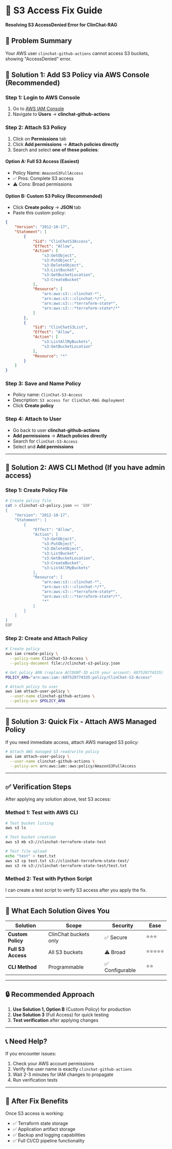 # 🔧 S3 Access Fix Guide
**Resolving S3 AccessDenied Error for ClinChat-RAG**

## 🎯 **Problem Summary**
Your AWS user `clinchat-github-actions` cannot access S3 buckets, showing "AccessDenied" error.

## 🚀 **Solution 1: Add S3 Policy via AWS Console (Recommended)**

### **Step 1: Login to AWS Console**
1. Go to [AWS IAM Console](https://console.aws.amazon.com/iam/)
2. Navigate to **Users** → **clinchat-github-actions**

### **Step 2: Attach S3 Policy**
1. Click on **Permissions** tab
2. Click **Add permissions** → **Attach policies directly**
3. Search and select **one of these policies**:

#### **Option A: Full S3 Access (Easiest)**
- Policy Name: `AmazonS3FullAccess`
- ✅ Pros: Complete S3 access
- ⚠️ Cons: Broad permissions

#### **Option B: Custom S3 Policy (Recommended)**
- Click **Create policy** → **JSON** tab
- Paste this custom policy:

```json
{
    "Version": "2012-10-17",
    "Statement": [
        {
            "Sid": "ClinChatS3Access",
            "Effect": "Allow",
            "Action": [
                "s3:GetObject",
                "s3:PutObject",
                "s3:DeleteObject",
                "s3:ListBucket",
                "s3:GetBucketLocation",
                "s3:CreateBucket"
            ],
            "Resource": [
                "arn:aws:s3:::clinchat-*",
                "arn:aws:s3:::clinchat-*/*",
                "arn:aws:s3:::*terraform-state*",
                "arn:aws:s3:::*terraform-state*/*"
            ]
        },
        {
            "Sid": "ClinChatS3List",
            "Effect": "Allow",
            "Action": [
                "s3:ListAllMyBuckets",
                "s3:GetBucketLocation"
            ],
            "Resource": "*"
        }
    ]
}
```

### **Step 3: Save and Name Policy**
- Policy name: `ClinChat-S3-Access`
- Description: `S3 access for ClinChat-RAG deployment`
- Click **Create policy**

### **Step 4: Attach to User**
- Go back to user **clinchat-github-actions**
- **Add permissions** → **Attach policies directly**
- Search for `ClinChat-S3-Access`
- Select and **Add permissions**

---

## 🚀 **Solution 2: AWS CLI Method (If you have admin access)**

### **Step 1: Create Policy File**
```bash
# Create policy file
cat > clinchat-s3-policy.json << 'EOF'
{
    "Version": "2012-10-17",
    "Statement": [
        {
            "Effect": "Allow",
            "Action": [
                "s3:GetObject",
                "s3:PutObject",
                "s3:DeleteObject",
                "s3:ListBucket",
                "s3:GetBucketLocation",
                "s3:CreateBucket",
                "s3:ListAllMyBuckets"
            ],
            "Resource": [
                "arn:aws:s3:::clinchat-*",
                "arn:aws:s3:::clinchat-*/*",
                "arn:aws:s3:::*terraform-state*",
                "arn:aws:s3:::*terraform-state*/*",
                "*"
            ]
        }
    ]
}
EOF
```

### **Step 2: Create and Attach Policy**
```bash
# Create policy
aws iam create-policy \
  --policy-name ClinChat-S3-Access \
  --policy-document file://clinchat-s3-policy.json

# Get policy ARN (replace ACCOUNT-ID with your account: 607520774335)
POLICY_ARN="arn:aws:iam::607520774335:policy/ClinChat-S3-Access"

# Attach policy to user
aws iam attach-user-policy \
  --user-name clinchat-github-actions \
  --policy-arn $POLICY_ARN
```

---

## 🚀 **Solution 3: Quick Fix - Attach AWS Managed Policy**

If you need immediate access, attach AWS managed S3 policy:

```bash
# Attach AWS managed S3 read/write policy
aws iam attach-user-policy \
  --user-name clinchat-github-actions \
  --policy-arn arn:aws:iam::aws:policy/AmazonS3FullAccess
```

---

## ✅ **Verification Steps**

After applying any solution above, test S3 access:

### **Method 1: Test with AWS CLI**
```bash
# Test bucket listing
aws s3 ls

# Test bucket creation
aws s3 mb s3://clinchat-terraform-state-test

# Test file upload
echo "test" > test.txt
aws s3 cp test.txt s3://clinchat-terraform-state-test/
aws s3 rm s3://clinchat-terraform-state-test/test.txt
```

### **Method 2: Test with Python Script**
I can create a test script to verify S3 access after you apply the fix.

---

## 🎯 **What Each Solution Gives You**

| Solution | Scope | Security | Ease |
|----------|--------|----------|------|
| **Custom Policy** | ClinChat buckets only | ✅ Secure | ⭐⭐⭐ |
| **Full S3 Access** | All S3 buckets | ⚠️ Broad | ⭐⭐⭐⭐⭐ |
| **CLI Method** | Programmable | ✅ Configurable | ⭐⭐ |

---

## 🔒 **Recommended Approach**

1. **Use Solution 1, Option B** (Custom Policy) for production
2. **Use Solution 3** (Full Access) for quick testing
3. **Test verification** after applying changes

---

## 📞 **Need Help?**

If you encounter issues:
1. Check your AWS account permissions
2. Verify the user name is exactly `clinchat-github-actions`
3. Wait 2-3 minutes for IAM changes to propagate
4. Run verification tests

---

## 🎉 **After Fix Benefits**

Once S3 access is working:
- ✅ Terraform state storage
- ✅ Application artifact storage  
- ✅ Backup and logging capabilities
- ✅ Full CI/CD pipeline functionality
